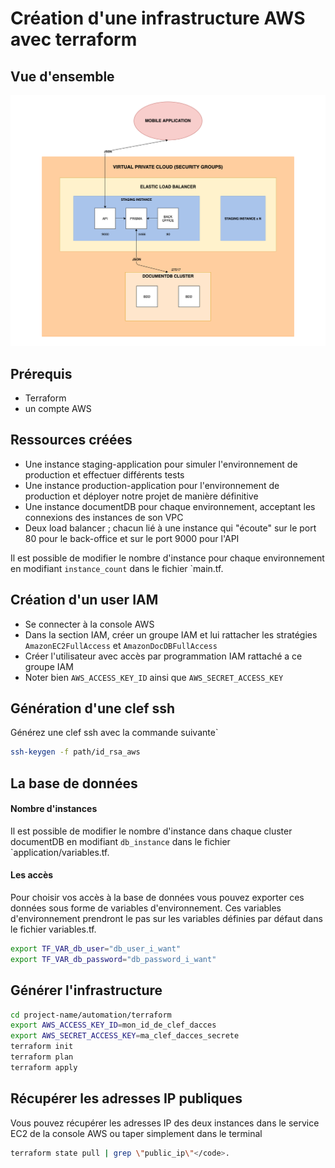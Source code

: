 # Création d'une infrastructure AWS avec terraform

## Vue d'ensemble

![architecture screenshot](./assets/architecture.png)

## Prérequis
* Terraform
* un compte AWS

## Ressources créées
* Une instance staging-application pour simuler l'environnement de production et effectuer différents tests
* Une instance production-application pour l'environnement de production et déployer notre projet de manière définitive
* Une instance documentDB pour chaque environnement, acceptant les connexions des instances de son VPC
* Deux load balancer ; chacun lié à une instance qui "écoute" sur le port 80 pour le back-office et sur le port 9000 pour l'API

<info>Il est possible de modifier le nombre d'instance pour chaque environnement en modifiant `instance_count` dans le fichier `main.tf.</info>

## Création d'un user IAM

* Se connecter à la console AWS
* Dans la section IAM, créer un groupe IAM et lui rattacher les stratégies `AmazonEC2FullAccess` et `AmazonDocDBFullAccess`
* Créer l'utilisateur avec accès par programmation IAM rattaché a ce groupe IAM
* Noter bien `AWS_ACCESS_KEY_ID` ainsi que `AWS_SECRET_ACCESS_KEY`

## Génération d'une clef ssh
Générez une clef ssh avec la commande suivante`
```sh
ssh-keygen -f path/id_rsa_aws
```

## La base de données 
#### Nombre d'instances 
<info>Il est possible de modifier le nombre d'instance dans chaque cluster documentDB en modifiant `db_instance` dans le fichier `application/variables.tf.</info>

#### Les accès
Pour choisir vos accès à la base de données vous pouvez exporter ces données sous forme de variables d'environnement.
Ces variables d'environnement prendront le pas sur les variables définies par défaut dans le fichier variables.tf.
```sh
export TF_VAR_db_user="db_user_i_want"
export TF_VAR_db_password="db_password_i_want"
```

## Générer l'infrastructure
```sh
cd project-name/automation/terraform
export AWS_ACCESS_KEY_ID=mon_id_de_clef_dacces
export AWS_SECRET_ACCESS_KEY=ma_clef_dacces_secrete
terraform init
terraform plan
terraform apply
```

## Récupérer les adresses IP publiques
Vous pouvez récupérer les adresses IP des deux instances dans le service EC2 de la console AWS ou taper simplement dans le terminal
```sh
terraform state pull | grep \"public_ip\"</code>.
```

